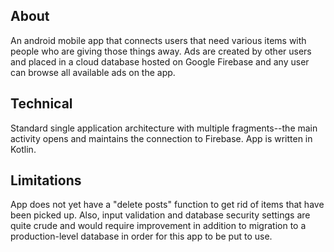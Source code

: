 ## About

An android mobile app that connects users that need various items with people who are giving those things away. Ads are created by other users and placed in a cloud database hosted on Google Firebase and any user can browse all available ads on the app.

## Technical

Standard single application architecture with multiple fragments--the main activity opens and maintains the connection to Firebase. App is written in Kotlin.

## Limitations

App does not yet have a "delete posts" function to get rid of items that have been picked up. Also, input validation and database security settings are quite crude and would require improvement in addition to migration to a production-level database in order for this app to be put to use.


